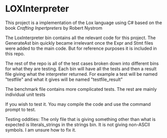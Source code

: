 # LOXInterpreter

This project is a implementation of the Lox language using C# based on the book _Crafting Inpertpreters_ by Robert Nystrom 


The LoxInterpreter bin contains all the relevant code for this project. The GenerateAst bin quickly became irrelevant once the Expr and Stmt files were added to the main code. But for reference purposes it is included in this repo.


The rest of the repo is all of the test cases broken down into different bins for what they are testing. Each bin will have all the tests and then a result file giving what the interpreter returned. For example a test will be named "testfile" and what it gives will be named "testfile_result"


The benchmark file contains more complicated tests. The rest are mainly individual unit tests


If you wish to test it. You may compile the code and use the command prompt to test. 


Testing oddities:
The only file that is giving something other than what is expected is literals_strings in the strings bin. It is not giving non-ASCII symbols. I am unsure how to fix it.
